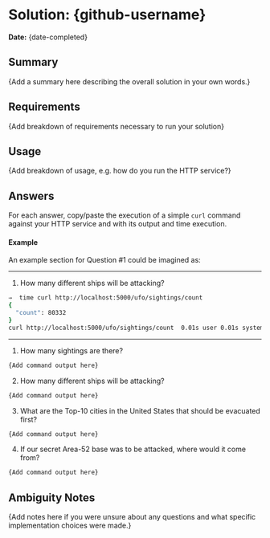 # Solution: {github-username}

**Date:** {date-completed}

## Summary

{Add a summary here describing the overall solution in your own words.}

## Requirements

{Add breakdown of requirements necessary to run your solution}

## Usage

{Add breakdown of usage, e.g. how do you run the HTTP service?}

## Answers

For each answer, copy/paste the execution of a simple `curl` command against your HTTP service and with its output
and time execution.

#### Example

An example section for Question #1 could be imagined as:

---

1) How many different ships will be attacking?
```bash
⇒  time curl http://localhost:5000/ufo/sightings/count
{
  "count": 80332
}
curl http://localhost:5000/ufo/sightings/count  0.01s user 0.01s system 14% cpu 0.120 total
```

---

1) How many sightings are there?

```bash
{Add command output here}
```

2) How many different ships will be attacking?

```bash
{Add command output here}
```

3) What are the Top-10 cities in the United States that should be evacuated first?

```bash
{Add command output here}
```

4) If our secret Area-52 base was to be attacked, where would it come from?

```bash
{Add command output here}
```

## Ambiguity Notes

{Add notes here if you were unsure about any questions and what specific implementation choices were made.}

